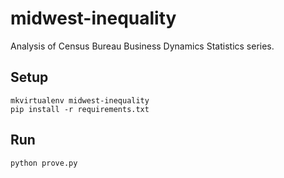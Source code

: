 # midwest-inequality

Analysis of Census Bureau Business Dynamics Statistics series.

## Setup

```
mkvirtualenv midwest-inequality
pip install -r requirements.txt
```

## Run

```
python prove.py
```
